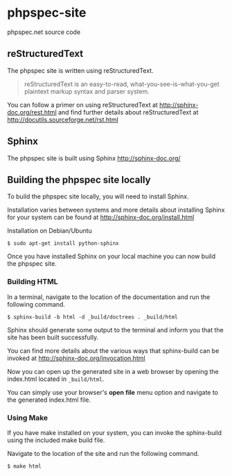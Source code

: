 # phpspec-site

phpspec.net source code

## reStructuredText

The phpspec site is written using reStructuredText.

> reStructuredText is an easy-to-read, what-you-see-is-what-you-get plaintext markup syntax and parser system.

You can follow a primer on using reStructuredText at http://sphinx-doc.org/rest.html
and find further details about reStructuredText at http://docutils.sourceforge.net/rst.html

## Sphinx

The phpspec site is built using Sphinx http://sphinx-doc.org/

## Building the phpspec site locally

To build the phpspec site locally, you will need to install Sphinx.

Installation varies between systems and more details about installing Sphinx for
your system can be found at http://sphinx-doc.org/install.html

Installation on Debian/Ubuntu

    $ sudo apt-get install python-sphinx

Once you have installed Sphinx on your local machine you can now build the
phpspec site.

### Building HTML

In a terminal, navigate to the location of the documentation and run the following
command.

    $ sphinx-build -b html -d _build/doctrees . _build/html

Sphinx should generate some output to the terminal and inform you that the
site has been built successfully.

You can find more details about the various ways that sphinx-build can be invoked
at http://sphinx-doc.org/invocation.html

Now you can open up the generated site in a web browser by opening
the index.html located in ```_build/html```.

You can simply use your browser's __open__ __file__ menu option and
navigate to the generated index.html file.

### Using Make

If you have make installed on your system, you can invoke the sphinx-build
using the included make build file.

Navigate to the location of the site and run the following command.

    $ make html

